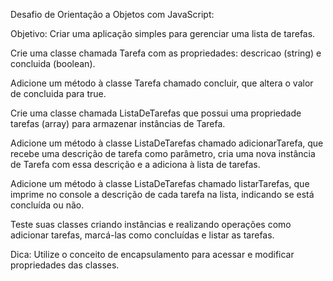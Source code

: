 Desafio de Orientação a Objetos com JavaScript:

Objetivo: Criar uma aplicação simples para gerenciar uma lista de tarefas.

Crie uma classe chamada Tarefa com as propriedades: descricao (string) e concluida (boolean).

Adicione um método à classe Tarefa chamado concluir, que altera o valor de concluida para true.

Crie uma classe chamada ListaDeTarefas que possui uma propriedade tarefas (array) para armazenar instâncias de Tarefa.

Adicione um método à classe ListaDeTarefas chamado adicionarTarefa, que recebe uma descrição de tarefa como parâmetro, cria uma nova instância de Tarefa com essa descrição e a adiciona à lista de tarefas.

Adicione um método à classe ListaDeTarefas chamado listarTarefas, que imprime no console a descrição de cada tarefa na lista, indicando se está concluída ou não.

Teste suas classes criando instâncias e realizando operações como adicionar tarefas, marcá-las como concluídas e listar as tarefas.

Dica: Utilize o conceito de encapsulamento para acessar e modificar propriedades das classes.